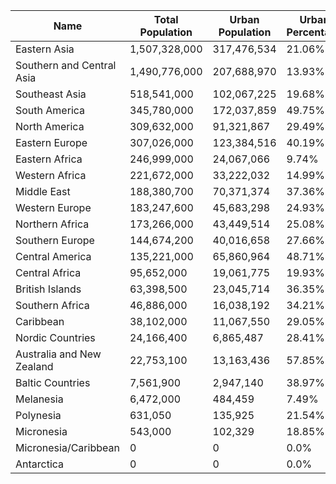 | Name | Total Population | Urban Population | Urban Percentage | Rural Population | Rural Percentage |
| --- | --- | --- | --- | --- | --- |
| Eastern Asia | 1,507,328,000 | 317,476,534 | 21.06% | 1,189,851,466 | 78.94% |
| Southern and Central Asia | 1,490,776,000 | 207,688,970 | 13.93% | 1,283,087,030 | 86.07% |
| Southeast Asia | 518,541,000 | 102,067,225 | 19.68% | 416,473,775 | 80.32% |
| South America | 345,780,000 | 172,037,859 | 49.75% | 173,742,141 | 50.25% |
| North America | 309,632,000 | 91,321,867 | 29.49% | 218,310,133 | 70.51% |
| Eastern Europe | 307,026,000 | 123,384,516 | 40.19% | 183,641,484 | 59.81% |
| Eastern Africa | 246,999,000 | 24,067,066 | 9.74% | 222,931,934 | 90.26% |
| Western Africa | 221,672,000 | 33,222,032 | 14.99% | 188,449,968 | 85.01% |
| Middle East | 188,380,700 | 70,371,374 | 37.36% | 118,009,326 | 62.64% |
| Western Europe | 183,247,600 | 45,683,298 | 24.93% | 137,564,302 | 75.07% |
| Northern Africa | 173,266,000 | 43,449,514 | 25.08% | 129,816,486 | 74.92% |
| Southern Europe | 144,674,200 | 40,016,658 | 27.66% | 104,657,542 | 72.34% |
| Central America | 135,221,000 | 65,860,964 | 48.71% | 69,360,036 | 51.29% |
| Central Africa | 95,652,000 | 19,061,775 | 19.93% | 76,590,225 | 80.07% |
| British Islands | 63,398,500 | 23,045,714 | 36.35% | 40,352,786 | 63.65% |
| Southern Africa | 46,886,000 | 16,038,192 | 34.21% | 30,847,808 | 65.79% |
| Caribbean | 38,102,000 | 11,067,550 | 29.05% | 27,034,450 | 70.95% |
| Nordic Countries | 24,166,400 | 6,865,487 | 28.41% | 17,300,913 | 71.59% |
| Australia and New Zealand | 22,753,100 | 13,163,436 | 57.85% | 9,589,664 | 42.15% |
| Baltic Countries | 7,561,900 | 2,947,140 | 38.97% | 4,614,760 | 61.03% |
| Melanesia | 6,472,000 | 484,459 | 7.49% | 5,987,541 | 92.51% |
| Polynesia | 631,050 | 135,925 | 21.54% | 495,125 | 78.46% |
| Micronesia | 543,000 | 102,329 | 18.85% | 440,671 | 81.15% |
| Micronesia/Caribbean | 0 | 0 | 0.0% | 0 | 0.0% |
| Antarctica | 0 | 0 | 0.0% | 0 | 0.0% |
